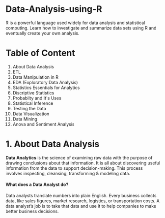 # Data-Analysis-using-R
R is a powerful language used widely for data analysis and statistical computing. Learn how to investigate and summarize data sets using R and eventually create your own analysis.

# Table of Content
1. About Data Analysis
2. ETL
3. Data Manipulation in R
4. EDA (Exploratory Data Analysis)
5. Statistics Essentials for Analytics
6. Discriptive Statistics
7. Probabilty and It's Uses
8. Statistical Inference
9. Testing the Data
10. Data Visualization
11. Data Mining
12. Anova and Sentiment Analysis


# 1. About Data Analysis
**Data Analytics** is the science of examining raw data with the purpose of drawing conclusions about that information. It is all about discovering useful information from the data to support decision-making. This process involves inspecting, cleansing, transforming & modeling data.

#### What does a Data Analyst do?
Data analysts translate numbers into plain English. Every business collects data, like sales figures, market research, logistics, or transportation costs. A data analyst’s job is to take that data and use it to help companies to make better business decisions.

